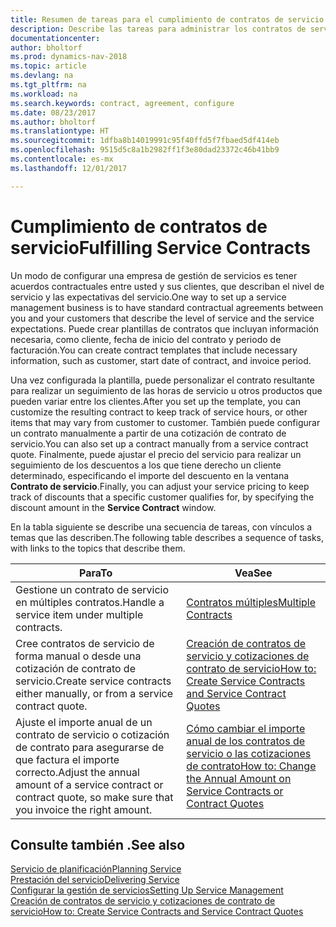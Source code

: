 ```yaml
---
title: Resumen de tareas para el cumplimiento de contratos de servicio
description: Describe las tareas para administrar los contratos de servicio con los clientes.
documentationcenter: 
author: bholtorf
ms.prod: dynamics-nav-2018
ms.topic: article
ms.devlang: na
ms.tgt_pltfrm: na
ms.workload: na
ms.search.keywords: contract, agreement, configure
ms.date: 08/23/2017
ms.author: bholtorf
ms.translationtype: HT
ms.sourcegitcommit: 1dfba8b14019991c95f40ffd5f7fbaed5df414eb
ms.openlocfilehash: 9515d5c8a1b2982ff1f3e80dad23372c46b41bb9
ms.contentlocale: es-mx
ms.lasthandoff: 12/01/2017

---
```

# <a name="fulfilling-service-contracts"></a><span data-ttu-id="d3483-103">Cumplimiento de contratos de servicio</span><span class="sxs-lookup"><span data-stu-id="d3483-103">Fulfilling Service Contracts</span></span> 
<span data-ttu-id="d3483-104">Un modo de configurar una empresa de gestión de servicios es tener acuerdos contractuales entre usted y sus clientes, que describan el nivel de servicio y las expectativas del servicio.</span><span class="sxs-lookup"><span data-stu-id="d3483-104">One way to set up a service management business is to have standard contractual agreements between you and your customers that describe the level of service and the service expectations.</span></span> <span data-ttu-id="d3483-105">Puede crear plantillas de contratos que incluyan información necesaria, como cliente, fecha de inicio del contrato y periodo de facturación.</span><span class="sxs-lookup"><span data-stu-id="d3483-105">You can create contract templates that include necessary information, such as customer, start date of contract, and invoice period.</span></span>  
  
<span data-ttu-id="d3483-106">Una vez configurada la plantilla, puede personalizar el contrato resultante para realizar un seguimiento de las horas de servicio u otros productos que pueden variar entre los clientes.</span><span class="sxs-lookup"><span data-stu-id="d3483-106">After you set up the template, you can customize the resulting contract to keep track of service hours, or other items that may vary from customer to customer.</span></span> <span data-ttu-id="d3483-107">También puede configurar un contrato manualmente a partir de una cotización de contrato de servicio.</span><span class="sxs-lookup"><span data-stu-id="d3483-107">You can also set up a contract manually from a service contract quote.</span></span> <span data-ttu-id="d3483-108">Finalmente, puede ajustar el precio del servicio para realizar un seguimiento de los descuentos a los que tiene derecho un cliente determinado, especificando el importe del descuento en la ventana **Contrato de servicio**.</span><span class="sxs-lookup"><span data-stu-id="d3483-108">Finally, you can adjust your service pricing to keep track of discounts that a specific customer qualifies for, by specifying the discount amount in the **Service Contract** window.</span></span>  

<span data-ttu-id="d3483-109">En la tabla siguiente se describe una secuencia de tareas, con vínculos a temas que las describen.</span><span class="sxs-lookup"><span data-stu-id="d3483-109">The following table describes a sequence of tasks, with links to the topics that describe them.</span></span>   
  
|<span data-ttu-id="d3483-110">**Para**</span><span class="sxs-lookup"><span data-stu-id="d3483-110">**To**</span></span>|<span data-ttu-id="d3483-111">**Vea**</span><span class="sxs-lookup"><span data-stu-id="d3483-111">**See**</span></span>|  
|------------|-------------|  
|<span data-ttu-id="d3483-112">Gestione un contrato de servicio en múltiples contratos.</span><span class="sxs-lookup"><span data-stu-id="d3483-112">Handle a service item under multiple contracts.</span></span> | [<span data-ttu-id="d3483-113">Contratos múltiples</span><span class="sxs-lookup"><span data-stu-id="d3483-113">Multiple Contracts</span></span>](service-multiple-contracts.md)|  
|<span data-ttu-id="d3483-114">Cree contratos de servicio de forma manual o desde una cotización de contrato de servicio.</span><span class="sxs-lookup"><span data-stu-id="d3483-114">Create service contracts either manually, or from a service contract quote.</span></span>| [<span data-ttu-id="d3483-115">Creación de contratos de servicio y cotizaciones de contrato de servicio</span><span class="sxs-lookup"><span data-stu-id="d3483-115">How to: Create Service Contracts and Service Contract Quotes</span></span>](service-how-to-create-service-contracts-and-service-contract-quotes.md)|
|<span data-ttu-id="d3483-116">Ajuste el importe anual de un contrato de servicio o cotización de contrato para asegurarse de que factura el importe correcto.</span><span class="sxs-lookup"><span data-stu-id="d3483-116">Adjust the annual amount of a service contract or contract quote, so make sure that you invoice the right amount.</span></span>|[<span data-ttu-id="d3483-117">Cómo cambiar el importe anual de los contratos de servicio o las cotizaciones de contrato</span><span class="sxs-lookup"><span data-stu-id="d3483-117">How to: Change the Annual Amount on Service Contracts or Contract Quotes</span></span>](service-how-to-change-the-annual-amount-on-service-contracts-or-contract-quotes.md)|

## <a name="see-also"></a><span data-ttu-id="d3483-118">Consulte también .</span><span class="sxs-lookup"><span data-stu-id="d3483-118">See also</span></span>
[<span data-ttu-id="d3483-119">Servicio de planificación</span><span class="sxs-lookup"><span data-stu-id="d3483-119">Planning Service</span></span>](service-plan-service.md)  
[<span data-ttu-id="d3483-120">Prestación del servicio</span><span class="sxs-lookup"><span data-stu-id="d3483-120">Delivering Service</span></span>](service-deliver-service.md)  
[<span data-ttu-id="d3483-121">Configurar la gestión de servicios</span><span class="sxs-lookup"><span data-stu-id="d3483-121">Setting Up Service Management</span></span>](service-setup-service.md)  
[<span data-ttu-id="d3483-122">Creación de contratos de servicio y cotizaciones de contrato de servicio</span><span class="sxs-lookup"><span data-stu-id="d3483-122">How to: Create Service Contracts and Service Contract Quotes</span></span>](service-how-to-create-service-contracts-and-service-contract-quotes.md)  

